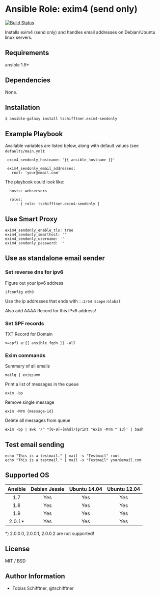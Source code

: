 # Ansible Role: exim4 (send only)

[![Build Status](https://travis-ci.org/tschifftner/ansible-role-exim4-sendonly.svg)](https://travis-ci.org/tschifftner/ansible-role-exim4-sendonly)

Installs exim4 (send only) and handles email addresses on Debian/Ubuntu linux servers.

## Requirements

ansible 1.9+

## Dependencies

None.

## Installation

```
$ ansible-galaxy install tschifftner.exim4-sendonly
```

## Example Playbook

Available variables are listed below, along with default values (see `defaults/main.yml`):

```
 exim4_sendonly_hostname: '{{ ansible_hostname }}'
 
 exim4_sendonly_email_addresses:
   root: 'your@email.com'
```

The playbook could look like:
    
    - hosts: webservers
    
      roles:
         - { role: tschifftner.exim4-sendonly }


## Use Smart Proxy

```
exim4_sendonly_enable_tls: true
exim4_sendonly_smarthost: ''
exim4_sendonly_username: ''
exim4_sendonly_password: ''
```

## Use as standalone email sender

### Set reverse dns for ipv6

Figure out your ipv6 address
```
ifconfig eth0
```

Use the ip addresses that ends with ```::2/64 Scope:Global```

Also add AAAA Record for this IPv6 address!

### Set SPF records

TXT Record for Domain
```
v=spf1 a:{{ ansible_fqdn }} -all
```

### Exim commands

Summary of all emails
```
mailq | exiqsumm
```

Print a list of messages in the queue
```
exim -bp
```

Remove single message
```
exim -Mrm {message-id}
```

Delete all messages from queue
```
exim -bp | awk '/^ *[0-9]+[mhd]/{print "exim -Mrm " $3}' | bash
```

## Test email sending
      
```
echo "This is a testmail." | mail -s "Testmail" root
echo "This is a testmail." | mail -s "Testmail" your@email.com
```

## Supported OS

Ansible          | Debian Jessie    | Ubuntu 14.04    | Ubuntu 12.04
:--------------: | :--------------: | :-------------: | :-------------: 
1.7              | Yes              | Yes             | Yes
1.8              | Yes              | Yes             | Yes
1.9              | Yes              | Yes             | Yes
2.0.1*           | Yes              | Yes             | Yes

*) 2.0.0.0, 2.0.0.1, 2.0.0.2 are not supported!

## License

MIT / BSD

## Author Information

 - Tobias Schifftner, @tschifftner
